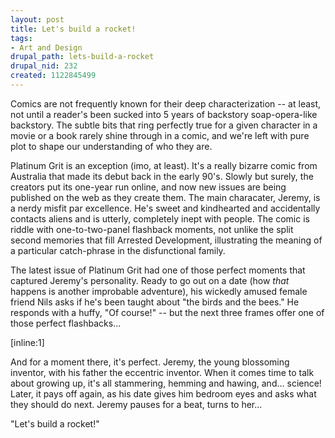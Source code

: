 ```yaml
--- 
layout: post
title: Let's build a rocket!
tags: 
- Art and Design
drupal_path: lets-build-a-rocket
drupal_nid: 232
created: 1122845499
---
```

Comics are not frequently known for their deep characterization -- at least, not until a reader's been sucked into 5 years of backstory soap-opera-like backstory. The subtle bits that ring perfectly true for a given character in a movie or a book rarely shine through in a comic, and we're left with pure plot to shape our understanding of who they are.

Platinum Grit is an exception (imo, at least). It's a really bizarre comic from Australia that made its debut back in the early 90's. Slowly but surely, the creators put its one-year run online, and now new issues are being published on the web as they create them. The main characater, Jeremy, is a nerdy misfit par excellence. He's sweet and kindhearted and accidentally contacts aliens and is utterly, completely inept with people. The comic is riddle with one-to-two-panel flashback moments, not unlike the split second memories that fill Arrested Development, illustrating the meaning of a particular catch-phrase in the disfunctional family.

The latest issue of Platinum Grit had one of those perfect moments that captured Jeremy's personality. Ready to go out on a date (how <i>that</i> happens is another improbable adventure), his wickedly amused female friend Nils asks if he's been taught about "the birds and the bees." He responds with a huffy, "Of course!" -- but the next three frames offer one of those perfect flashbacks...

[inline:1]

And for a moment there, it's perfect. Jeremy, the young blossoming inventor, with his father the eccentric inventor. When it comes time to talk about growing up, it's all stammering, hemming and hawing, and... science! Later, it pays off again, as his date gives him bedroom eyes and asks what they should do next. Jeremy pauses for a beat, turns to her...

"Let's build a rocket!"
